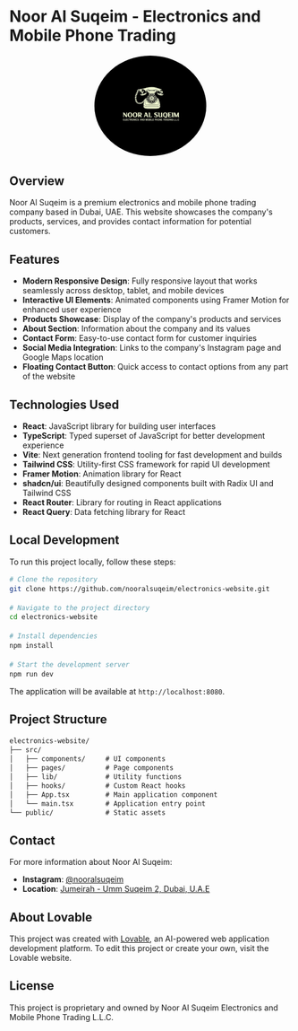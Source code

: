 
# Noor Al Suqeim - Electronics and Mobile Phone Trading

<div align="center">
  <img src="public/lovable-uploads/8abea463-fa23-4cd7-84cc-4c6617b45e66.png" alt="Noor Al Suqeim Logo" width="200" style="border-radius: 50%;"/>
</div>


## Overview

Noor Al Suqeim is a premium electronics and mobile phone trading company based in Dubai, UAE. This website showcases the company's products, services, and provides contact information for potential customers.

## Features

- **Modern Responsive Design**: Fully responsive layout that works seamlessly across desktop, tablet, and mobile devices
- **Interactive UI Elements**: Animated components using Framer Motion for enhanced user experience
- **Products Showcase**: Display of the company's products and services
- **About Section**: Information about the company and its values
- **Contact Form**: Easy-to-use contact form for customer inquiries
- **Social Media Integration**: Links to the company's Instagram page and Google Maps location
- **Floating Contact Button**: Quick access to contact options from any part of the website

## Technologies Used

- **React**: JavaScript library for building user interfaces
- **TypeScript**: Typed superset of JavaScript for better development experience
- **Vite**: Next generation frontend tooling for fast development and builds
- **Tailwind CSS**: Utility-first CSS framework for rapid UI development
- **Framer Motion**: Animation library for React
- **shadcn/ui**: Beautifully designed components built with Radix UI and Tailwind CSS
- **React Router**: Library for routing in React applications
- **React Query**: Data fetching library for React

## Local Development

To run this project locally, follow these steps:

```bash
# Clone the repository
git clone https://github.com/nooralsuqeim/electronics-website.git

# Navigate to the project directory
cd electronics-website

# Install dependencies
npm install

# Start the development server
npm run dev
```

The application will be available at `http://localhost:8080`.

## Project Structure

```
electronics-website/
├── src/
│   ├── components/     # UI components
│   ├── pages/          # Page components
│   ├── lib/            # Utility functions
│   ├── hooks/          # Custom React hooks
│   ├── App.tsx         # Main application component
│   └── main.tsx        # Application entry point
└── public/             # Static assets
```

## Contact

For more information about Noor Al Suqeim:

- **Instagram**: [@nooralsuqeim](https://www.instagram.com/nooralsuqeim/)
- **Location**: [Jumeirah - Umm Suqeim 2, Dubai, U.A.E](https://maps.google.com/?q=Jumeirah+-+Umm+Suqeim+2,+Dubai,+U.A.E)

## About Lovable

This project was created with [Lovable](https://lovable.dev/projects/008dfc77-27b1-4129-8630-1a3e1cf12064), an AI-powered web application development platform. To edit this project or create your own, visit the Lovable website.

## License

This project is proprietary and owned by Noor Al Suqeim Electronics and Mobile Phone Trading L.L.C.
